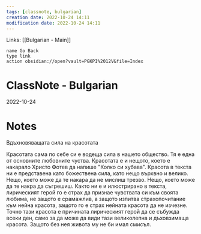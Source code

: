 ```yaml
---
tags: [classnote, bulgarian]
creation date: 2022-10-24 14:11
modification date: 2022-10-24 14:11
---
```

Links: [[Bulgarian - Main]]
```button
name Go Back
type link
action obsidian://open?vault=PGKPI%2012V&file=Index
```
# ClassNote - Bulgarian
2022-10-24


# Notes

Вдъхновяващата сила на красотата

Красотата сама по себе си е водеща сила в нашето общество. Тя е една от основните любовните чуства. Красотата е и нещото, което е накарало Христо Фотев да напише "Колко си хубава". Красота в текста ни е представена като божествена сила, като нещо върхвно и велико. Нещо, което може да те накара да не мислиш трезво. Нещо, което може да те накра да съгрешиш. Както ни е и илюстрирано в текста, лирическият герой го е страх да признае чувствата си към своята любима, не защото е срамажлив, а защото изпитва страхопочитание към нейна красота, защото го е страх нейната красота да не изчезне. Точно тази красота е причината лирическият герой да се събужда всеки ден, само за да може да види тази великолепна и дъховзимаща красота. Защото без нея живота му не би имал смисъл.